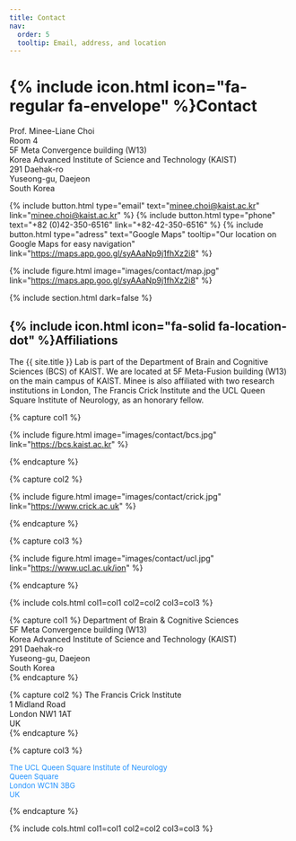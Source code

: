 ```yaml
---
title: Contact
nav:
  order: 5
  tooltip: Email, address, and location
---
```


# {% include icon.html icon="fa-regular fa-envelope" %}Contact

Prof. Minee-Liane Choi <br>
Room 4 <br>
5F Meta Convergence building (W13) <br>
Korea Advanced Institute of Science and Technology (KAIST) <br>
291 Daehak-ro <br>
Yuseong-gu, Daejeon <br>
South Korea

{%
  include button.html
  type="email"
  text="minee.choi@kaist.ac.kr"
  link="minee.choi@kaist.ac.kr"
%}
{%
  include button.html
  type="phone"
  text="+82 (0)42-350-6516"
  link="+82-42-350-6516"
%}
{%
  include button.html
  type="adress"
  text="Google Maps"
  tooltip="Our location on Google Maps for easy navigation"
  link="https://maps.app.goo.gl/syAAaNp9j1fhXz2i8"
%}

{%
  include figure.html
  image="images/contact/map.jpg"
  link="https://maps.app.goo.gl/syAAaNp9j1fhXz2i8"
%}

{% include section.html dark=false %}

## {% include icon.html icon="fa-solid fa-location-dot" %}Affiliations

The {{ site.title }} Lab is part of the Department of Brain and Cognitive Sciences (BCS) of KAIST. We are located at 5F Meta-Fusion building (W13) on the main campus of KAIST.
Minee is also affiliated with two research institutions in London, The Francis Crick Institute and the UCL Queen Square Institute of Neurology, as an honorary fellow. 

{% capture col1 %}

{%
  include figure.html
  image="images/contact/bcs.jpg"
  link="https://bcs.kaist.ac.kr"
%}

{% endcapture %}

{% capture col2 %}

{%
  include figure.html
  image="images/contact/crick.jpg"
  link="https://www.crick.ac.uk"
%}

{% endcapture %}

{% capture col3 %}

{%
  include figure.html
  image="images/contact/ucl.jpg"
  link="https://www.ucl.ac.uk/ion"
%}

{% endcapture %}

{% include cols.html col1=col1 col2=col2 col3=col3 %}

{% capture col1 %}
Department of Brain & Cognitive Sciences <br>
5F Meta Convergence building (W13) <br>
Korea Advanced Institute of Science and Technology (KAIST) <br>
291 Daehak-ro <br>
Yuseong-gu, Daejeon <br>
South Korea <br>
{% endcapture %}

{% capture col2 %}
The Francis Crick Institute <br>
1 Midland Road <br>
London NW1 1AT <br>
UK <br>
{% endcapture %}

{% capture col3 %}
<p style="font-size: 13px; color: #1e90ff";>The UCL Queen Square Institute of Neurology <br>
Queen Square<br>
London WC1N 3BG <br>
UK <br></p>
{% endcapture %}

{% include cols.html col1=col1 col2=col2 col3=col3 %}
